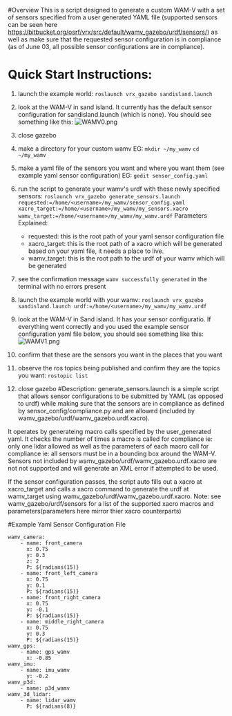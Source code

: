 #Overview
This is a script designed to generate a custom WAM-V with a set of sensors specified from a user generated YAML file (supported sensors can be seen here https://bitbucket.org/osrf/vrx/src/default/wamv_gazebo/urdf/sensors/) as well as make sure that the requested sensor configuration is in compliance (as of June 03, all possible sensor configurations are in compliance).

# Quick Start Instructions:
1. launch the example world:
```roslaunch vrx_gazebo sandisland.launch```
2. look at the WAM-V in sand island. It currently has the default sensor configuration for sandisland.launch (which is none). You should see something like this:
![WAMV0.png](https://bitbucket.org/repo/BgXLzgM/images/112186942-WAMV0.png)

3. close gazebo
4. make a directory for your custom wamv EG:
```mkdir ~/my_wamv```
```cd ~/my_wamv```

5. make a yaml file of the sensors you want and where you want them (see example yaml sensor configuration) EG:
```gedit sensor_config.yaml```

6. run the script to generate your wamv's urdf with these newly specified sensors:
```roslaunch vrx_gazebo generate_sensors.launch requested:=/home/<username>/my_wamv/sensor_config.yaml xacro_target:=/home/<username>/my_wamv/my_sensors.xacro wamv_target:=/home/<username>/my_wamv/my_wamv.urdf```
Parameters Explained:
    * requested:
this is the root path of your yaml sensor configuration file
    * xacro_target:
this is the root path of a xacro which will be generated based on your yaml file, it needs a place to live.
     * wamv_target:
this is the root path to the urdf of your wamv which will be generated
7. see the confirmation message ```wamv successfully generated``` in the terminal with no errors present
8. launch the example world with your wamv:
```roslaunch vrx_gazebo sandisland.launch urdf:=/home/<username>/my_wamv/my_wamv.urdf```
9. look at the WAM-V in Sand island. It has your sensor configuratio. If everything went correctly and you used the example sensor configuration yaml file below, you should see something like this:
![WAMV1.png](https://bitbucket.org/repo/BgXLzgM/images/3232049032-WAMV1.png)
10. confirm that these are the sensors you want in the places that you want
11. observe the ros topics being published and confirm they are the topics you want:
```rostopic list```
12. close gazebo
#Description:
generate_sensors.launch is a simple script that allows sensor configurations to be submitted by YAML (as opposed to urdf) while making sure that the sensors are in compliance as defined by sensor_config/compliance.py and are allowed (included by wamv_gazebo/urdf/wamv_gazebo.urdf.xacro).

It operates by generateing macro calls specified by the user_generated yaml. It checks the number of times a macro is called for compliance ie: only one lidar allowed as well as the parameters of each macro call for compliance ie: all sensors must be in a bounding box around the WAM-V. Sensors not included by wamv_gazebo/urdf/wamv_gazebo.urdf.xacro are not  not supported and will generate an XML error if attempted to be used.
	
If the sensor configuration passes, the script auto fills out a xacro at xacro_target and calls a xacro command to generate the urdf at wamv_target using wamv_gazebo/urdf/wamv_gazebo.urdf.xacro.
Note:
see wamv_gazebo/urdf/sensors for a list of the supported xacro macros and parameters(parameters here mirror thier xacro counterparts)

#Example Yaml Sensor Configuration File
```
wamv_camera:
    - name: front_camera
      x: 0.75
      y: 0.3
      z: 2
      P: ${radians(15)}
    - name: front_left_camera
      x: 0.75
      y: 0.1
      P: ${radians(15)}
    - name: front_right_camera
      x: 0.75
      y: -0.1
      P: ${radians(15)}
    - name: middle_right_camera
      x: 0.75
      y: 0.3
      P: ${radians(15)}
wamv_gps:
    - name: gps_wamv
      x: -0.85
wamv_imu:
    - name: imu_wamv
      y: -0.2
wamv_p3d:
    - name: p3d_wamv
wamv_3d_lidar:
    - name: lidar_wamv
      P: ${radians(8)}
```